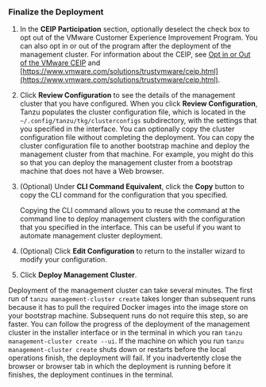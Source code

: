 ### Finalize the Deployment

1. In the **CEIP Participation** section, optionally deselect the check box to opt out of the VMware Customer Experience Improvement Program.  You can also opt in or out of the program after the deployment of the management cluster. For information about the CEIP, see [Opt in or Out of the VMware CEIP](https://docs.vmware.com/en/VMware-Tanzu-Kubernetes-Grid/1.3/vmware-tanzu-kubernetes-grid-13/GUID-cluster-lifecycle-multiple-management-clusters.html#ceip) and [https://www.vmware.com/solutions/trustvmware/ceip.html](https://www.vmware.com/solutions/trustvmware/ceip.html).
 
1. Click **Review Configuration** to see the details of the management cluster that you have configured. When you click **Review Configuration**, Tanzu populates the cluster configuration file, which is located in the `~/.config/tanzu/tkg/clusterconfigs` subdirectory, with the settings that you specified in the interface. You can optionally copy the cluster configuration file without completing the deployment. You can copy the cluster configuration file to another bootstrap machine and deploy the management cluster from that machine. For example, you might do this so that you can deploy the management cluster from a bootstrap machine that does not have a Web browser.

1. (Optional) Under **CLI Command Equivalent**, click the **Copy** button to copy the CLI command for the configuration that you specified.

   Copying the CLI command allows you to reuse the command at the command line to deploy management clusters with the configuration that you specified in the interface. This can be useful if you want to automate management cluster deployment.

1. (Optional) Click **Edit Configuration**   to return to the installer wizard to modify your configuration.
1. Click **Deploy Management Cluster**.

Deployment of the management cluster can take several minutes. The first run of `tanzu management-cluster create` takes longer than subsequent runs because it has to pull the required Docker images into the image store on your bootstrap machine. Subsequent runs do not require this step, so are faster. You can follow the progress of the deployment of the management cluster in the installer interface or in the terminal in which you ran `tanzu management-cluster create --ui`. If the machine on which you run `tanzu management-cluster create` shuts down or restarts before the local operations finish, the deployment will fail. If you inadvertently close the browser or browser tab in which the deployment is running before it finishes, the deployment continues in the terminal.

<!-- **NOTE**: The screen capture below shows the deployment status page in Tanzu Kubernetes Grid v1.3.1.

   ![Monitor the management cluster deployment](../images/mgmt-cluster-deployment.png)-->

<!--## <a id="what-next"></a> What to Do Next

- If you enabled identity management on the management cluster, you must perform post-deployment configuration steps to allow users to access the management cluster. For more information, see [Configure Identity Management After Management Cluster Deployment](configure-id-mgmt.md).
- For information about what happened during the deployment of the management cluster and how to connect `kubectl` to the management cluster, see [Examine the Management Cluster Deployment](verify-deployment.md).
- If you need to deploy more than one management cluster, on any or all of vSphere, Azure, and Amazon EC2, see [Manage Your Management Clusters](../cluster-lifecycle/multiple-management-clusters.md). This topic also provides information about how to add existing management clusters to your CLI instance, obtain credentials, scale and delete management clusters, add namespaces, and how to opt in or out of the CEIP.-->